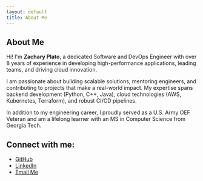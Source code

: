 ```yaml
---
layout: default
title: About Me
---
```


<article>
  <h1>About Me</h1>

  <p>Hi! I'm <strong>Zachary Plato</strong>, a dedicated Software and DevOps Engineer with over 8 years of experience in developing high-performance applications, leading teams, and driving cloud innovation.</p>

  <p>I am passionate about building scalable solutions, mentoring engineers, and contributing to projects that make a real-world impact. My expertise spans backend development (Python, C++, Java), cloud technologies (AWS, Kubernetes, Terraform), and robust CI/CD pipelines.</p>

  <p>In addition to my engineering career, I proudly served as a U.S. Army OEF Veteran and am a lifelong learner with an MS in Computer Science from Georgia Tech.</p>

  <h2>Connect with me:</h2>
  <ul>
    <li><a href="https://github.com/zplato">GitHub</a></li>
    <li><a href="https://www.linkedin.com/in/zacharyplato">LinkedIn</a></li>
    <li><a href="mailto:zach.plato@gmail.com">Email Me</a></li>
  </ul>
</article>
